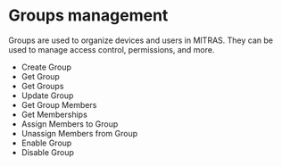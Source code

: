 # Groups management

Groups are used to organize devices and users in MITRAS. They can be used to manage access control, permissions, and more.

- Create Group
- Get Group
- Get Groups
- Update Group
- Get Group Members
- Get Memberships
- Assign Members to Group
- Unassign Members from Group
- Enable Group
- Disable Group

